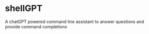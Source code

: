 # shellGPT
 A chatGPT powered command line assistant to answer questions and provide command completions
